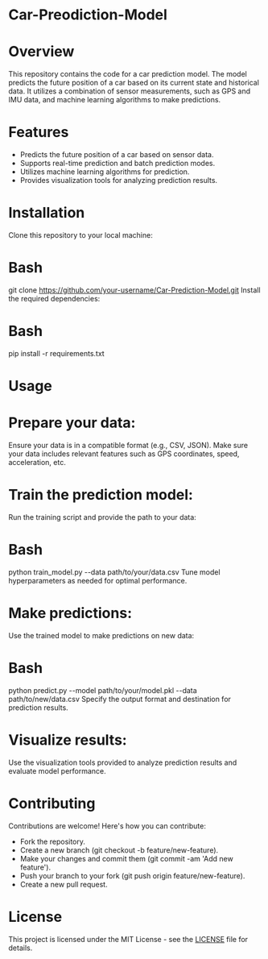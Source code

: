 # Car-Preodiction-Model

# Overview
This repository contains the code for a car prediction model. The model predicts the future position of a car based on its current state and historical data. It utilizes a combination of sensor measurements, such as GPS and IMU data, and machine learning algorithms to make predictions.

# Features
 - Predicts the future position of a car based on sensor data.
 - Supports real-time prediction and batch prediction modes.
 - Utilizes machine learning algorithms for prediction.
 - Provides visualization tools for analyzing prediction results.
# Installation
Clone this repository to your local machine:
# Bash
git clone https://github.com/your-username/Car-Prediction-Model.git
Install the required dependencies:
# Bash
pip install -r requirements.txt
# Usage
# Prepare your data:
Ensure your data is in a compatible format (e.g., CSV, JSON).
Make sure your data includes relevant features such as GPS coordinates, speed, acceleration, etc.
# Train the prediction model:
Run the training script and provide the path to your data:
# Bash
python train_model.py --data path/to/your/data.csv
Tune model hyperparameters as needed for optimal performance.
# Make predictions:
Use the trained model to make predictions on new data:
# Bash
python predict.py --model path/to/your/model.pkl --data path/to/new/data.csv
Specify the output format and destination for prediction results.
# Visualize results:
Use the visualization tools provided to analyze prediction results and evaluate model performance.
# Contributing
Contributions are welcome! Here's how you can contribute:

 - Fork the repository.
 - Create a new branch (git checkout -b feature/new-feature).
 - Make your changes and commit them (git commit -am 'Add new feature').
 - Push your branch to your fork (git push origin feature/new-feature).
 - Create a new pull request.

# License
This project is licensed under the MIT License - see the [LICENSE]() file for details.
